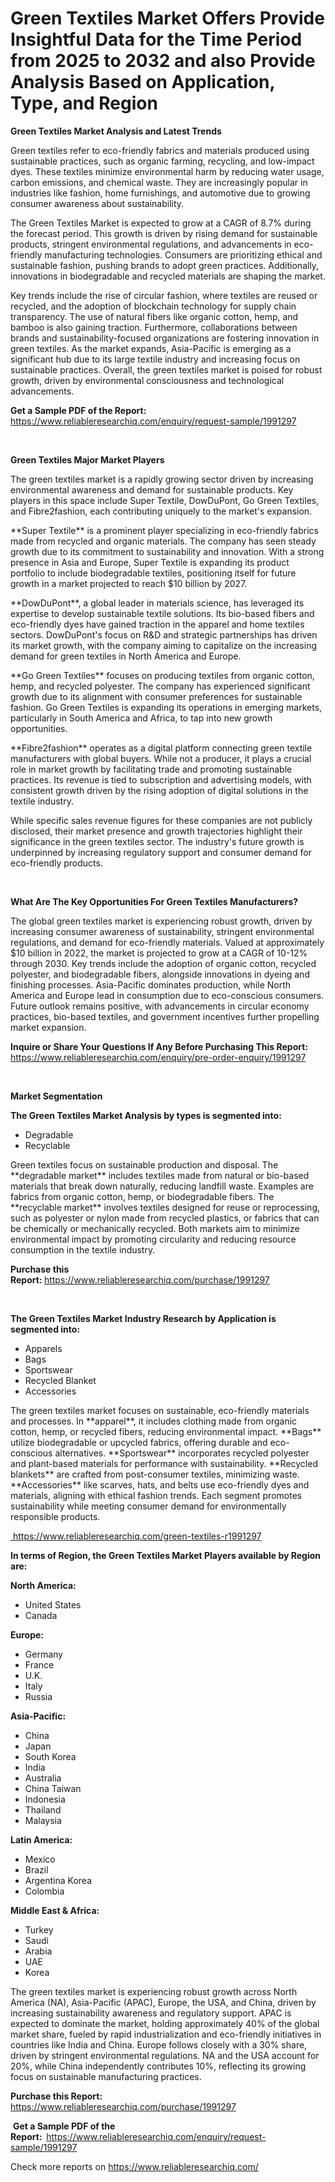 <p><h1>Green Textiles Market Offers Provide Insightful Data for the Time Period from 2025 to 2032 and also Provide Analysis Based on Application, Type, and Region</h1></p><p><strong>Green Textiles Market Analysis and Latest Trends</strong></p>
<p><p>Green textiles refer to eco-friendly fabrics and materials produced using sustainable practices, such as organic farming, recycling, and low-impact dyes. These textiles minimize environmental harm by reducing water usage, carbon emissions, and chemical waste. They are increasingly popular in industries like fashion, home furnishings, and automotive due to growing consumer awareness about sustainability.</p><p>The Green Textiles Market is expected to grow at a CAGR of 8.7% during the forecast period. This growth is driven by rising demand for sustainable products, stringent environmental regulations, and advancements in eco-friendly manufacturing technologies. Consumers are prioritizing ethical and sustainable fashion, pushing brands to adopt green practices. Additionally, innovations in biodegradable and recycled materials are shaping the market.</p><p>Key trends include the rise of circular fashion, where textiles are reused or recycled, and the adoption of blockchain technology for supply chain transparency. The use of natural fibers like organic cotton, hemp, and bamboo is also gaining traction. Furthermore, collaborations between brands and sustainability-focused organizations are fostering innovation in green textiles. As the market expands, Asia-Pacific is emerging as a significant hub due to its large textile industry and increasing focus on sustainable practices. Overall, the green textiles market is poised for robust growth, driven by environmental consciousness and technological advancements.</p></p>
<p><strong>Get a Sample PDF of the Report:&nbsp;</strong> <a href="https://www.reliableresearchiq.com/enquiry/request-sample/1991297?utm_campaign=1581&utm_medium=2&utm_source=Github&utm_content=ia&utm_term=25012025&utm_id=green-textiles">https://www.reliableresearchiq.com/enquiry/request-sample/1991297</a></p>
<p>&nbsp;</p>
<p><strong>Green Textiles Major Market Players</strong></p>
<p><p>The green textiles market is a rapidly growing sector driven by increasing environmental awareness and demand for sustainable products. Key players in this space include Super Textile, DowDuPont, Go Green Textiles, and Fibre2fashion, each contributing uniquely to the market's expansion.</p><p>**Super Textile** is a prominent player specializing in eco-friendly fabrics made from recycled and organic materials. The company has seen steady growth due to its commitment to sustainability and innovation. With a strong presence in Asia and Europe, Super Textile is expanding its product portfolio to include biodegradable textiles, positioning itself for future growth in a market projected to reach $10 billion by 2027.</p><p>**DowDuPont**, a global leader in materials science, has leveraged its expertise to develop sustainable textile solutions. Its bio-based fibers and eco-friendly dyes have gained traction in the apparel and home textiles sectors. DowDuPont's focus on R&D and strategic partnerships has driven its market growth, with the company aiming to capitalize on the increasing demand for green textiles in North America and Europe.</p><p>**Go Green Textiles** focuses on producing textiles from organic cotton, hemp, and recycled polyester. The company has experienced significant growth due to its alignment with consumer preferences for sustainable fashion. Go Green Textiles is expanding its operations in emerging markets, particularly in South America and Africa, to tap into new growth opportunities.</p><p>**Fibre2fashion** operates as a digital platform connecting green textile manufacturers with global buyers. While not a producer, it plays a crucial role in market growth by facilitating trade and promoting sustainable practices. Its revenue is tied to subscription and advertising models, with consistent growth driven by the rising adoption of digital solutions in the textile industry.</p><p>While specific sales revenue figures for these companies are not publicly disclosed, their market presence and growth trajectories highlight their significance in the green textiles sector. The industry's future growth is underpinned by increasing regulatory support and consumer demand for eco-friendly products.</p></p>
<p>&nbsp;</p>
<p><strong>What Are The Key Opportunities For Green Textiles Manufacturers?</strong></p>
<p><p>The global green textiles market is experiencing robust growth, driven by increasing consumer awareness of sustainability, stringent environmental regulations, and demand for eco-friendly materials. Valued at approximately $10 billion in 2022, the market is projected to grow at a CAGR of 10-12% through 2030. Key trends include the adoption of organic cotton, recycled polyester, and biodegradable fibers, alongside innovations in dyeing and finishing processes. Asia-Pacific dominates production, while North America and Europe lead in consumption due to eco-conscious consumers. Future outlook remains positive, with advancements in circular economy practices, bio-based textiles, and government incentives further propelling market expansion.</p></p>
<p><strong>Inquire or Share Your Questions If Any Before Purchasing This Report:</strong> <a href="https://www.reliableresearchiq.com/enquiry/pre-order-enquiry/1991297?utm_campaign=1581&utm_medium=2&utm_source=Github&utm_content=ia&utm_term=25012025&utm_id=green-textiles">https://www.reliableresearchiq.com/enquiry/pre-order-enquiry/1991297</a></p>
<p>&nbsp;</p>
<p><strong>Market Segmentation</strong></p>
<p><strong>The Green Textiles Market Analysis by types is segmented into:</strong></p>
<p><ul><li>Degradable</li><li>Recyclable</li></ul></p>
<p><p>Green textiles focus on sustainable production and disposal. The **degradable market** includes textiles made from natural or bio-based materials that break down naturally, reducing landfill waste. Examples are fabrics from organic cotton, hemp, or biodegradable fibers. The **recyclable market** involves textiles designed for reuse or reprocessing, such as polyester or nylon made from recycled plastics, or fabrics that can be chemically or mechanically recycled. Both markets aim to minimize environmental impact by promoting circularity and reducing resource consumption in the textile industry.</p></p>
<p><strong>Purchase this Report:&nbsp;</strong><a href="https://www.reliableresearchiq.com/purchase/1991297?utm_campaign=1581&utm_medium=2&utm_source=Github&utm_content=ia&utm_term=25012025&utm_id=green-textiles">https://www.reliableresearchiq.com/purchase/1991297</a></p>
<p>&nbsp;</p>
<p><strong>The Green Textiles Market Industry Research by Application is segmented into:</strong></p>
<p><ul><li>Apparels</li><li>Bags</li><li>Sportswear</li><li>Recycled Blanket</li><li>Accessories</li></ul></p>
<p><p>The green textiles market focuses on sustainable, eco-friendly materials and processes. In **apparel**, it includes clothing made from organic cotton, hemp, or recycled fibers, reducing environmental impact. **Bags** utilize biodegradable or upcycled fabrics, offering durable and eco-conscious alternatives. **Sportswear** incorporates recycled polyester and plant-based materials for performance with sustainability. **Recycled blankets** are crafted from post-consumer textiles, minimizing waste. **Accessories** like scarves, hats, and belts use eco-friendly dyes and materials, aligning with ethical fashion trends. Each segment promotes sustainability while meeting consumer demand for environmentally responsible products.</p></p>
<p><a href="https://www.reliableresearchiq.com/green-textiles-r1991297?utm_campaign=1581&utm_medium=2&utm_source=Github&utm_content=ia&utm_term=25012025&utm_id=green-textiles">&nbsp;https://www.reliableresearchiq.com/green-textiles-r1991297</a></p>
<p><strong>In terms of Region, the Green Textiles Market Players available by Region are:</strong></p>
<p>
    <p> <strong> North America: </strong>
        <ul>
            <li>United States</li>
            <li>Canada</li>
        </ul>
        </p> 
    <p> <strong> Europe: </strong>
        <ul>
            <li>Germany</li>
            <li>France</li>
            <li>U.K.</li>
            <li>Italy</li>
            <li>Russia</li>
        </ul>
        </p> 
    <p> <strong> Asia-Pacific: </strong>
        <ul>
            <li>China</li>
            <li>Japan</li>
            <li>South Korea</li>
            <li>India</li>
            <li>Australia</li>
            <li>China Taiwan</li>
            <li>Indonesia</li>
            <li>Thailand</li>
            <li>Malaysia</li>
        </ul>
        </p> 
    <p> <strong> Latin America: </strong>
        <ul>
            <li>Mexico</li>
            <li>Brazil</li>
            <li>Argentina Korea</li>
            <li>Colombia</li>
        </ul>
        </p> 
    <p> <strong> Middle East & Africa: </strong>
        <ul>
            <li>Turkey</li>
            <li>Saudi</li>
            <li>Arabia</li>
            <li>UAE</li>
            <li>Korea</li>
        </ul>
    </p>
    </p>
<p><p>The green textiles market is experiencing robust growth across North America (NA), Asia-Pacific (APAC), Europe, the USA, and China, driven by increasing sustainability awareness and regulatory support. APAC is expected to dominate the market, holding approximately 40% of the global market share, fueled by rapid industrialization and eco-friendly initiatives in countries like India and China. Europe follows closely with a 30% share, driven by stringent environmental regulations. NA and the USA account for 20%, while China independently contributes 10%, reflecting its growing focus on sustainable manufacturing practices.</p></p>
<p><strong>Purchase this Report: </strong><a href="https://www.reliableresearchiq.com/purchase/1991297?utm_campaign=1581&utm_medium=2&utm_source=Github&utm_content=ia&utm_term=25012025&utm_id=green-textiles">https://www.reliableresearchiq.com/purchase/1991297</a></p>
<p>&nbsp;<strong>Get a Sample PDF of the Report:&nbsp;&nbsp;</strong><a href="https://www.reliableresearchiq.com/enquiry/request-sample/1991297?utm_campaign=1581&utm_medium=2&utm_source=Github&utm_content=ia&utm_term=25012025&utm_id=green-textiles">https://www.reliableresearchiq.com/enquiry/request-sample/1991297</a></p>
<p><strong></strong></p>
<p>Check more reports on <a href="https://www.reliableresearchiq.com/?utm_campaign=1581&utm_medium=2&utm_source=Github&utm_content=ia&utm_term=25012025&utm_id=green-textiles">https://www.reliableresearchiq.com/</a></p>